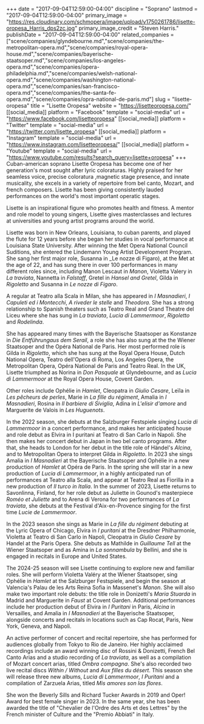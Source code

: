 +++
date = "2017-09-04T12:59:00-04:00"
discipline = "Soprano"
lastmod = "2017-09-04T12:59:00-04:00"
primary_image = "https://res.cloudinary.com/schmopera/image/upload/v1750261786/lisette-oropesa_Harris_dps2zc.jpg"
primary_image_credit = "Steven Harris."
publishDate = "2017-09-04T12:59:00-04:00"
related_companies = ["scene/companies/glyndebourne.md","scene/companies/the-metropolitan-opera.md","scene/companies/royal-opera-house.md","scene/companies/bayerische-staatsoper.md","scene/companies/los-angeles-opera.md","scene/companies/opera-philadelphia.md","scene/companies/welsh-national-opera.md","scene/companies/washington-national-opera.md","scene/companies/san-francisco-opera.md","scene/companies/the-santa-fe-opera.md","scene/companies/opra-national-de-paris.md"]
slug = "lisette-oropesa"
title = "Lisette Oropesa"
website = "https://lisetteoropesa.com/"
[[social_media]]
platform = "Facebook"
template = "social-media"
url = "https://www.facebook.com/lisetteoropesa"
[[social_media]]
platform = "Twitter"
template = "social-media"
url = "https://twitter.com/lisette_oropesa"
[[social_media]]
platform = "Instagram"
template = "social-media"
url = "https://www.instagram.com/lisetteoropesa/"
[[social_media]]
platform = "Youtube"
template = "social-media"
url = "https://www.youtube.com/results?search_query=lisette+oropesa"
+++
Cuban-american soprano Lisette Oropesa has become one of her generation's most sought after lyric coloraturas. Highly praised for her seamless voice, precise coloratura ,magnetic stage presence, and innate musicality, she excels in a variety of repertoire from bel canto, Mozart, and french composers. Lisette has been giving consistently lauded performances on the world's most important operatic stages.

Lisette is an inspirational figure who promotes health and fitness. A mentor and role model to young singers, Lisette gives masterclasses and lectures at universities and young artist programs around the world.

Lisette was born in New Orleans, Louisiana, to cuban parents, and played the flute for 12 years before she began her studies in vocal performance at Louisiana State University. After winning the Met Opera National Council Suditions, she entered the Lindemann Young Artist Development Program. She sang her first major role, Susanna in _Le nozze di Figaro), at the Met at the age of 22, and has sung there in over 100 performances in many different roles since, including Manon Lescaut in _Manon_, Violetta Valery in _La traviata_, Nannetta in _Falstaff_, Gretel in _Hansel and Gretel_, Gilda in _Rigoletto_ and Susanna in _Le nozze di Figaro_.

A regular at Teatro alla Scala in Milan, she has appeared in _I Masnadieri_, _I Capuleti ed i Montecchi_, _A riveder le stelle_ and _Theodora_. She has a strong relationship to Spanish theaters such as Teatro Real and Grand Theatre del Liceu where she has sung in _La traviata_, _Lucia di Lammermoor_, _Rigoletto_ and _Rodelinda_.

She has appeared many times with the Bayerische Staatsoper as Konstanze in _Die Entführungaus dem Serail_, a role she has also sung at the the Wiener Staatsoper and the Opéra National de Paris. Her most performed role is Gilda in _Rigoletto_, which she has sung at the Royal Opera House, Dutch National Opera, Teatro dell'Opera di Roma, Los Angeles Opera, the Metropolitan Opera, Opéra National de Paris and Teatro Real. In the UK, Lisette triumphed as Norina in _Don Pasquale_ at Glyndebourne, and as _Lucia di Lammermoor_ at the Royal Opera House, Covent Garden.

Other roles include Ophélie in _Hamlet_, Cleopatra in _Giulio Cesare_, Leïla in _Les pêcheurs de perles_, Marie in _La fille du régiment_, Amalia in _I Masnadieri_, Rosina in _Il barbiere di Siviglia_, Adina in _L'elisir d'amore_ and Marguerite de Valois in _Les Huguenots_.

In the 2022 season, she debuts at the Salzburger Festspiele singing _Lucia di Lammermoor_ in a concert performance, and makes her anticipated house and role debut as Elvira in I puritani at Teatro di San Carlo in Napoli. She then makes her concert debut in Japan in two bel canto programs. After that, she heads to London for her debut in the title role of Händel's _Alcina_, and to Metropolitan Opera to interpret Gilda in _Rigoletto_. In 2023 she sings Amalia in _I Masnadieri_ at the Bayerische Staatsoper and Ophélie in a new production of _Hamlet_ at Opéra de Paris. In the spring she will star in a new production of _Lucia di Lammermoor_, in a highly anticipated run of performances at Teatro alla Scala, and appear at Teatro Real as Fiorilla in a new production of _Il turco in Italia_. In the summer of 2023, Lisette returns to Savonlinna, Finland, for her role debut as Juliette in Gounod's masterpiece _Roméo et Juliette_ and to Arena di Verona for two performances of _La traviata_, she debuts at the Festival d'Aix-en-Provence singing for the first time _Lucie de Lammermoor_.

In the 2023 season she sings as Marie in _La fille du régiment_ debuting at the Lyric Opera of Chicago, Elvira in _I puritani_ at the Dresdner Philharmonie, Violetta at Teatro di San Carlo in Napoli, Cleopatra in _Giulio Cesare_ by Handel at the Paris Opera. She debuts as Mathilde in _Guillaume Tell_ at the Wiener Staatsoper and as Amina in _La sonnambula_ by Bellini, and she is engaged in recitals in Europe and United States.

The 2024-25 season will see Lisette continuing to explore new and familiar roles. She will perform Violetta Valéry at the Wiener Staatsoper, sing Ophélie in _Hamlet_ at the Salzburger Festspiele, and begin the season at Valencia's Palau de les Arts Reina Sofia in Massenet's _Manon_. She will also make two important role debuts: the title role in Donizetti's _Maria Stuarda_ in Madrid and Marguerite in _Faust_ at Covent Garden. Additional performances include her production debut of Elvira in _I Puritani_ in Paris, _Alcina_ in Versailles, and Amalia in _I Masnadieri_ at the Bayerische Staatsoper, alongside concerts and recitals in locations such as Cap Rocat, Paris, New York, Geneva, and Napoli.

An active performer of concert and recital repertoire, she has performed for audiences globally from Tokyo to Rio de Janeiro. Her highly acclaimed recordings include an award winning disc of Rossini & Donizetti, French Bel Canto Arias and a studio recording of _La traviata_, as well as a compilation of Mozart concert arias, titled _Ombra compagna_. She's also recorded two live recital discs _Within / Without_ and _Aux filles du désert_. This season she will release three new albums, _Lucia di Lammermoor_, _I Puritani_ and a compilation of Zarzuela Arias, titled _Mis amores son las flores_.

She won the Beverly Sills and Richard Tucker Awards in 2019 and Oper! Award for best female singer in 2023. In the same year, she has been awarded the title of "Chevalier de l'Ordre des Arts et des Lettres" by the French minister of Culture and the "Premio Abbiati" in Italy.